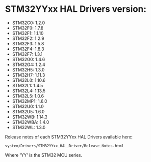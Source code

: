 # STM32YYxx HAL Drivers version:

  * STM32C0: 1.2.0
  * STM32F0: 1.7.8
  * STM32F1: 1.1.10
  * STM32F2: 1.2.9
  * STM32F3: 1.5.8
  * STM32F4: 1.8.3
  * STM32F7: 1.3.1
  * STM32G0: 1.4.6
  * STM32G4: 1.2.4
  * STM32H5: 1.3.0
  * STM32H7: 1.11.3
  * STM32L0: 1.10.6
  * STM32L1: 1.4.5
  * STM32L4: 1.13.5
  * STM32L5: 1.0.6
  * STM32MP1: 1.6.0
  * STM32U0: 1.1.0
  * STM32U5: 1.6.0
  * STM32WB: 1.14.3
  * STM32WBA: 1.4.0
  * STM32WL: 1.3.0

Release notes of each STM32YYxx HAL Drivers available here:

`system/Drivers/STM32YYxx_HAL_Driver/Release_Notes.html`

Where 'YY' is the STM32 MCU series.
